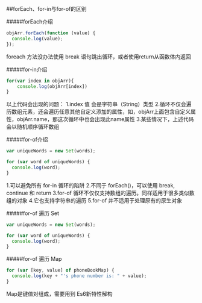##forEach、for-in与for-of的区别

#####forEach介绍

```javascript
objArr.forEach(function (value) {
  console.log(value);
});
```
foreach 方法没办法使用 break 语句跳出循环，或者使用return从函数体内返回

#####for-in介绍

```javascript
for(var index in objArr){
    console.log(objArr[index])
}
```
以上代码会出现的问题：
1.index 值 会是字符串（String）类型
2.循环不仅会遍历数组元素，还会遍历任意其他自定义添加的属性，如，objArr上面包含自定义属性，objArr.name，那这次循环中也会出现此name属性
3.某些情况下，上述代码会以随机顺序循环数组

#####for-of介绍
```javascript
var uniqueWords = new Set(words);

for (var word of uniqueWords) {
  console.log(word);
}
```
1.可以避免所有 for-in 循环的陷阱
2.不同于 forEach()，可以使用 break, continue 和 return
3.for-of 循环不仅仅支持数组的遍历。同样适用于很多类似数组的对象
4.它也支持字符串的遍历
5.for-of 并不适用于处理原有的原生对象

#####for-of 遍历 Set

```javascript
var uniqueWords = new Set(words);

for (var word of uniqueWords) {
  console.log(word);
}
```

#####for-of 遍历 Map
```javascript
for (var [key, value] of phoneBookMap) {
  console.log(key + "'s phone number is: " + value);
}
```
Map是键值对组成，需要用到 Es6新特性解构
